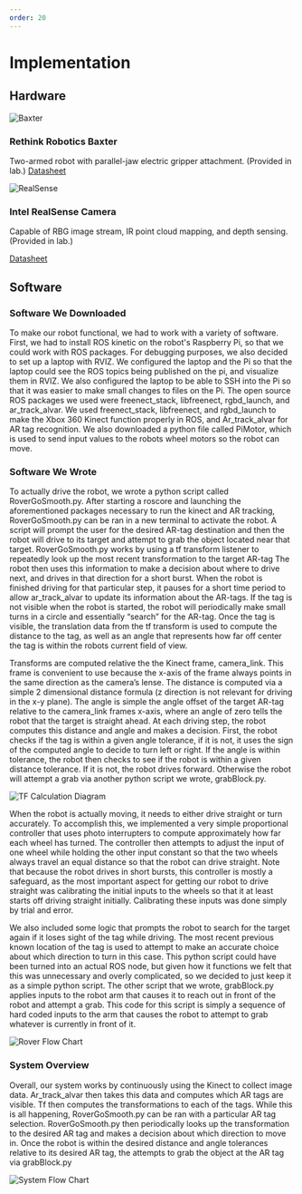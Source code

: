 ```yaml
---
order: 20
---
```


# Implementation

## Hardware
![Baxter](/assets/images/baxter.jpg)

### Rethink Robotics Baxter

Two-armed robot with parallel-jaw electric gripper attachment. (Provided in lab.)
[Datasheet](https://www.allied-automation.com/wp-content/uploads/2015/02/Baxter_datasheet_5.13.pdf)

![RealSense](/assets/images/realsense.jpg)
### Intel RealSense Camera

Capable of RBG image stream, IR point cloud mapping, and depth sensing. (Provided in lab.)

[Datasheet](https://www.intel.com/content/dam/support/us/en/documents/emerging-technologies/intel-realsense-technology/Intel-RealSense-D400-Series-Datasheet.pdf)

## Software

### Software We Downloaded

To make our robot functional, we had to work with a variety of software. First, we had to install ROS kinetic on the robot's Raspberry Pi, so that we could work with ROS packages. For debugging purposes, we also decided to set up a laptop with RVIZ. We configured the laptop and the Pi so that the laptop could see the ROS topics being published on the pi, and visualize them in RVIZ. We also configured the laptop to be able to SSH into the Pi so that it was easier to make small changes to files on the Pi. The open source ROS packages we used were freenect_stack,  libfreenect,  rgbd_launch, and ar_track_alvar. We used freenect_stack, libfreenect, and rgbd_launch to make the Xbox 360 Kinect function properly in ROS, and Ar_track_alvar for AR tag recognition. We also downloaded a python file called PiMotor, which is used to send input values to the robots wheel motors so the robot can move.

### Software We Wrote

To actually drive the robot, we wrote a python script called RoverGoSmooth.py. After starting a roscore and launching the aforementioned packages necessary to run the kinect and AR tracking, RoverGoSmooth.py can be ran in a new terminal to activate the robot. A script will prompt the user for the desired AR-tag destination and then the robot will drive to its target and attempt to grab the object located near that target. RoverGoSmooth.py works by using a tf transform listener to repeatedly look up the most recent transformation to the target AR-tag The robot then uses this information to make a decision about where to drive next, and drives in that direction for a short burst. When the robot is finished driving for that particular step, it pauses for a short time period to allow ar_track_alvar to update its information about the AR-tags. If the tag is not visible when the robot is started, the robot will periodically make small turns in a circle and essentially “search” for the AR-tag. Once the tag is visible, the translation data from the tf transform is used to compute the distance to the tag, as well as an angle that represents how far off center the tag is within the robots current field of view.

Transforms are computed relative the the Kinect frame, camera_link. This frame is convenient to use because the x-axis of the frame always points in the same direction as the camera’s lense. The distance is computed via a simple 2 dimensional distance formula (z direction is not relevant for driving in the x-y plane). The angle is simple the angle offset of the target AR-tag relative to the camera_link frames x-axis, where an angle of zero tells the robot that the target is straight ahead. At each driving step, the robot computes this distance and angle and makes a decision. First, the robot checks if the tag is within a given angle tolerance, if it is not, it uses the sign of the computed angle to decide to turn left or right. If the angle is within tolerance, the robot then checks to see if the robot is within a given distance tolerance. If it is not, the robot drives forward. Otherwise the robot will attempt a grab via another python script we wrote, grabBlock.py.

![TF Calculation Diagram](/assets/robot_images/rover_tf_calculation_diagram.jpg)

When the robot is actually moving, it needs to either drive straight or turn accurately. To accomplish this, we implemented a very simple proportional controller that uses photo interrupters to compute approximately how far each wheel has turned. The controller then attempts to adjust the input of one wheel while holding the other input constant so that the two wheels always travel an equal distance so that the robot can drive straight. Note that because the robot drives in short bursts, this controller is mostly a safeguard, as the most important aspect for getting our robot to drive straight was calibrating the initial inputs to the wheels so that it at least starts off driving straight initially. Calibrating these inputs was done simply by trial and error.

We also included some logic that prompts the robot to search for the target again if it loses sight of the tag while driving. The most recent previous known location of the tag is used to attempt to make an accurate choice about which direction to turn in this case. This python script could have been turned into an actual ROS node, but given how it functions we felt that this was unnecessary and overly complicated, so we decided to just keep it as a simple python script. The other script that we wrote, grabBlock.py applies inputs to the robot arm that causes it to reach out in front of the robot and attempt a grab. This code for this script is simply a sequence of hard coded inputs to the arm that causes the robot to attempt to grab whatever is currently in front of it.

![Rover Flow Chart](/assets/robot_images/rover_flow_chart.jpg)

### System Overview

Overall, our system works by continuously using the Kinect to collect image data. Ar_track_alvar then takes this data and computes which AR tags are visible. Tf then computes the transformations to each of the tags. While this is all happening, RoverGoSmooth.py can be ran with a particular AR tag selection. RoverGoSmooth.py then periodically looks up the transformation to the desired AR tag and makes a decision about which direction to move in. Once the robot is within the desired distance and angle tolerances relative to its desired AR tag, the attempts to grab the object at the AR tag via grabBlock.py

![System Flow Chart](/assets/robot_images/system_flow_chart.jpg)
